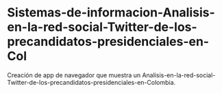 # Sistemas-de-informacion-Analisis-en-la-red-social-Twitter-de-los-precandidatos-presidenciales-en-Col
Creación de app de navegador que muestra un Analisis-en-la-red-social-Twitter-de-los-precandidatos-presidenciales-en-Colombia. 
